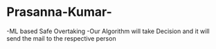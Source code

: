# Prasanna-Kumar-
-ML based Safe Overtaking 
-Our Algorithm will take Decision and it will send the mail to the respective person 
